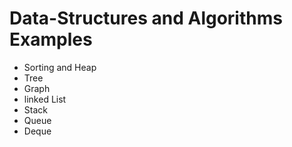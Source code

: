 # Data-Structures and Algorithms Examples
- Sorting and Heap 
- Tree
- Graph
- linked List
- Stack
- Queue
- Deque


